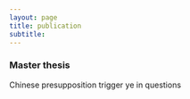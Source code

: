 ```yaml
---
layout: page
title: publication
subtitle: 
---
```


### Master thesis

Chinese presupposition trigger ye in questions
